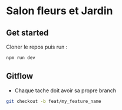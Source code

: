 # Salon fleurs et Jardin

## Get started

Cloner le repos puis run :

```sh
npm run dev
```

## Gitflow

- Chaque tache doit avoir sa propre branch

```sh
git checkout -b feat/my_feature_name
```
